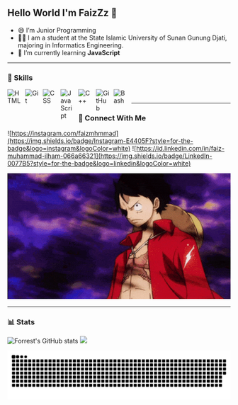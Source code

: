 ## Hello World I'm FaizZz 👋

<!--
**Faiz-super/Faiz-super** is a ✨ _special_ ✨ repository because its `README.md` (this file) appears on your GitHub profile.

Here are some ideas to get you started:

- 🔭 I’m currently working on ...
- 🌱 I’m currently learning ...
- 👯 I’m looking to collaborate on ...
- 🤔 I’m looking for help with ...
- 💬 Ask me about ...
- 📫 How to reach me: ...
- 😄 Pronouns: ...
- ⚡ Fun fact: ...
-->

- 😄 I’m Junior Programming
- 👨‍💻 I am a student at the State Islamic University of Sunan Gunung Djati, majoring in Informatics Engineering.
- 🌱 I’m currently learning **JavaScript**

---

### 🎨 Skills

<img align="left" alt="HTML" width="30px" style="padding-right:10px;" src="https://cdn.jsdelivr.net/gh/devicons/devicon/icons/html5/html5-plain.svg" /> <img align="left" alt="Git" width="30px" style="padding-right:10px;" src="https://cdn.jsdelivr.net/gh/devicons/devicon/icons/git/git-original.svg" /> <img align="left" alt="CSS" width="30px" style="padding-right:10px;" src="https://cdn.jsdelivr.net/gh/devicons/devicon/icons/css3/css3-plain.svg" /> <img align="left" alt="JavaScript" width="30px" style="padding-right:10px;" src="https://cdn.jsdelivr.net/gh/devicons/devicon/icons/javascript/javascript-plain.svg" /> <img align="left" alt="C++" width="30px" style="padding-right:10px;" src="https://cdn.jsdelivr.net/gh/devicons/devicon/icons/cplusplus/cplusplus-line.svg" /> <img align="left" alt="GitHub" width="30px" style="padding-right:10px;" src="https://cdn.jsdelivr.net/gh/devicons/devicon/icons/github/github-original.svg" /> <img align="left" alt="Bash" width="30px" style="padding-right:10px;" src="https://cdn.jsdelivr.net/gh/devicons/devicon/icons/bash/bash-original.svg" /> <br/>

---
### 🤖 Connect With Me


![https://instagram.com/faizmhmmad](https://img.shields.io/badge/Instagram-E4405F?style=for-the-badge&logo=instagram&logoColor=white) ![https://id.linkedin.com/in/faiz-muhammad-ilham-066a66321](https://img.shields.io/badge/LinkedIn-0077B5?style=for-the-badge&logo=linkedin&logoColor=white) 


![Faiz Super](img/one-piece-gif-19.gif)


***

### 📊 Stats
![Forrest's GitHub stats](https://github-readme-stats.vercel.app/api?username=FaizStruick&show_icons=true&theme=tokyonight)                     ![](https://github-readme-stats.vercel.app/api/top-langs/?username=FaizStruick&theme=tokyonight&hide_border=false&include_all_commits=false&count_private=false&layout=compact)


<!-- Snake Animation -->
<div align="center">
    
  ![snake gif](https://github.com/FaizStruick/FaizStruick/blob/output/github-snake-dark.svg)
</div>
